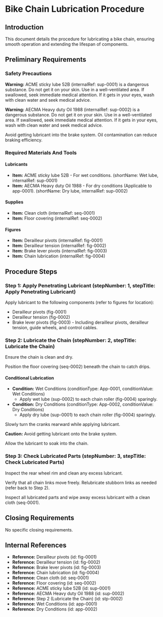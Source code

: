 # Bike Chain Lubrication Procedure

## Introduction

This document details the procedure for lubricating a bike chain, ensuring smooth operation and extending the lifespan of components.

## Preliminary Requirements

### Safety Precautions

**Warning:** ACME sticky lube 52B (internalRef: sup-0001) is a dangerous substance. Do not get it on your skin. Use in a well-ventilated area. If swallowed, seek immediate medical attention. If it gets in your eyes, wash with clean water and seek medical advice.

**Warning:** AECMA Heavy duty Oil 1988 (internalRef: sup-0002) is a dangerous substance.  Do not get it on your skin. Use in a well-ventilated area. If swallowed, seek immediate medical attention. If it gets in your eyes, wash with clean water and seek medical advice.

Avoid getting lubricant into the brake system. Oil contamination can reduce braking efficiency.

### Required Materials And Tools

#### Lubricants

*   **Item:** ACME sticky lube 52B - For wet conditions. (shortName: Wet lube, internalRef: sup-0001)
*   **Item:** AECMA Heavy duty Oil 1988 - For dry conditions (Applicable to app-0001). (shortName: Dry lube, internalRef: sup-0002)

#### Supplies

*   **Item:** Clean cloth (internalRef: seq-0001)
*   **Item:** Floor covering (internalRef: seq-0002)

#### Figures

*   **Item:** Derailleur pivots (internalRef: fig-0001)
*   **Item:** Derailleur tension (internalRef: fig-0002)
*   **Item:** Brake lever pivots (internalRef: fig-0003)
*   **Item:** Chain lubrication (internalRef: fig-0004)

## Procedure Steps

### Step 1: Apply Penetrating Lubricant (stepNumber: 1, stepTitle: Apply Penetrating Lubricant)

Apply lubricant to the following components (refer to figures for location):

*   Derailleur pivots (fig-0001)
*   Derailleur tension (fig-0002)
*   Brake lever pivots (fig-0003) - Including derailleur pivots, derailleur tension, guide wheels, and control cables.

### Step 2: Lubricate the Chain (stepNumber: 2, stepTitle: Lubricate the Chain)

Ensure the chain is clean and dry.

Position the floor covering (seq-0002) beneath the chain to catch drips.

#### Conditional Lubrication

*   **Condition:** Wet Conditions (conditionType: App-0001, conditionValue: Wet Conditions)
    *   Apply wet lube (sup-0002) to each chain roller (fig-0004) sparingly.
*   **Condition:** Dry Conditions (conditionType: App-0002, conditionValue: Dry Conditions)
    *   Apply dry lube (sup-0001) to each chain roller (fig-0004) sparingly.

Slowly turn the cranks rearward while applying lubricant.

**Caution:** Avoid getting lubricant onto the brake system.

Allow the lubricant to soak into the chain.

### Step 3: Check Lubricated Parts (stepNumber: 3, stepTitle: Check Lubricated Parts)

Inspect the rear wheel rim and clean any excess lubricant.

Verify that all chain links move freely. Relubricate stubborn links as needed (refer back to Step 2).

Inspect all lubricated parts and wipe away excess lubricant with a clean cloth (seq-0001).

## Closing Requirements

No specific closing requirements.

## Internal References

*   **Reference:** Derailleur pivots (id: fig-0001)
*   **Reference:** Derailleur tension (id: fig-0002)
*   **Reference:** Brake lever pivots (id: fig-0003)
*   **Reference:** Chain lubrication (id: fig-0004)
*   **Reference:** Clean cloth (id: seq-0001)
*   **Reference:** Floor covering (id: seq-0002)
*   **Reference:** ACME sticky lube 52B (id: sup-0001)
*   **Reference:** AECMA Heavy duty Oil 1988 (id: sup-0002)
*   **Reference:** Step 2 (Lubricate the Chain) (id: stp-0002)
*   **Reference:** Wet Conditions (id: app-0001)
*   **Reference:** Dry Conditions (id: app-0002)